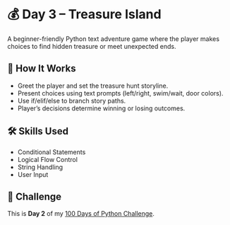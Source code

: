# 💰 Day 3 – Treasure Island   

A beginner-friendly Python text adventure game where the player makes choices to find hidden treasure or meet unexpected ends.

## 🚀 How It Works
- Greet the player and set the treasure hunt storyline.
- Present choices using text prompts (left/right, swim/wait, door colors).
- Use if/elif/else to branch story paths.
- Player’s decisions determine winning or losing outcomes.

## 🛠 Skills Used
- Conditional Statements
- Logical Flow Control
- String Handling
- User Input

## 📅 Challenge
This is **Day 2** of my [100 Days of Python Challenge](#).
